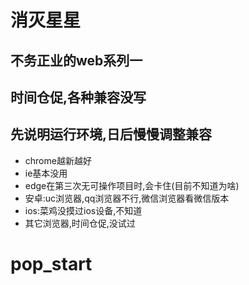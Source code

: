# 消灭星星

## 不务正业的web系列一

## 时间仓促,各种兼容没写

## 先说明运行环境,日后慢慢调整兼容

* chrome越新越好
* ie基本没用
* edge在第三次无可操作项目时,会卡住(目前不知道为啥)
* 安卓:uc浏览器,qq浏览器不行,微信浏览器看微信版本
* ios:菜鸡没摸过ios设备,不知道
* 其它浏览器,时间仓促,没试过
# pop_start
